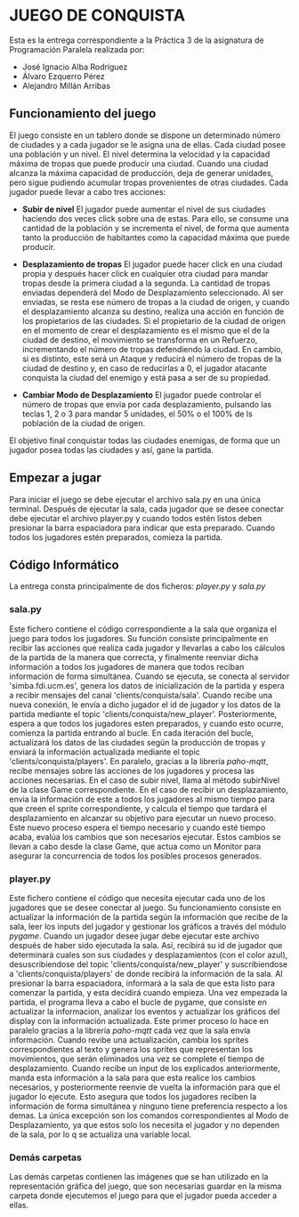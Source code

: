 # **JUEGO DE CONQUISTA**

Esta es la entrega correspondiente a la Práctica 3 de la asignatura de Programación Paralela realizada por:
- José Ignacio Alba Rodríguez 
- Álvaro Ezquerro Pérez 
- Alejandro Millán Arribas

## Funcionamiento del juego

El juego consiste en un tablero donde se dispone un determinado número de ciudades y a cada jugador se le asigna una de ellas. Cada ciudad posee una población y un nivel. El nivel determina la velocidad y la capacidad máxima de tropas que puede producir una ciudad. Cuando una ciudad alcanza la máxima capacidad de producción, deja de generar unidades, pero sigue pudiendo acumular tropas provenientes de otras ciudades. Cada jugador puede llevar a cabo tres acciones:

- **Subir de nivel**
El jugador puede aumentar el nivel de sus ciudades haciendo dos veces click sobre una de estas. Para ello, se consume una cantidad de la población y se incrementa el nivel, de forma que aumenta tanto la producción de habitantes como la capacidad máxima que puede producir. 

- **Desplazamiento de tropas**
El jugador puede hacer click en una ciudad propia y después hacer click en cualquier otra ciudad para mandar tropas desde la primera ciudad a la segunda. La cantidad de tropas enviadas dependerá del Modo de Desplazamiento seleccionado. Al ser enviadas, se resta ese número de tropas a la ciudad de origen, y cuando el desplazamiento alcanza su destino, realiza una acción en función de los propietarios de las ciudades. Si el propietario de la ciudad de origen en el momento de crear el desplazamiento es el mismo que el de la ciudad de destino, el movimiento se transforma en un Refuerzo, incrementando el número de tropas defendiendo la ciudad. En cambio, si es distinto, este será un Ataque y reducirá el número de tropas de la ciudad de destino y, en caso de reducirlas a 0, el jugador atacante conquista la ciudad del enemigo y está pasa a ser de su propiedad.

- **Cambiar Modo de Desplazamiento**
El jugador puede controlar el número de tropas que envia por cada desplazamiento, pulsando las teclas 1, 2 o 3 para mandar 5 unidades, el 50% o el 100% de ls población de la ciudad de origen.


El objetivo final conquistar todas las ciudades enemigas, de forma que un jugador posea todas las ciudades y así, gane la partida.

## Empezar a jugar
Para iniciar el juego se debe ejecutar el archivo sala.py en una única terminal. Después de ejecutar la sala, cada jugador que se desee conectar debe ejecutar el archivo player.py y cuando todos estén listos deben presionar la barra espaciadora para indicar que esta preparado. Cuando todos los jugadores estén preparados, comieza la partida. 


## Código Informático

La entrega consta principalmente de dos ficheros: *player.py* y *sala.py*

### sala.py

Este fichero contiene el código correspondiente a la sala que organiza el juego para todos los jugadores. Su función consiste principalmente en recibir las acciones que realiza cada jugador y llevarlas a cabo los cálculos de la partida de la manera que correcta, y finalmente reenviar dicha información a todos los jugadores de manera que todos reciban información de forma simultánea.
Cuando se ejecuta, se conecta al servidor 'simba.fdi.ucm.es', genera los datos de inicialización de la partida y espera a recibir mensajes del canal 'clients/conquista/sala'. Cuando recibe una nueva conexión, le envía a dicho jugador el id de jugador y los datos de la partida mediante el topic 'clients/conquista/new_player'. Posteriormente, espera a que todos los jugadores esten preparados, y cuando esto ocurre, comienza la partida entrando al bucle.
En cada iteración del bucle, actualizará los datos de las ciudades según la producción de tropas y enviará la información actualizada mediante el topic 'clients/conquista/players'. En paralelo, gracias a la librería _paho-mqtt_, recibe mensajes sobre las acciones de los jugadores y procesa las acciones necesarias. En el caso de subir nivel, llama al método subirNivel de la clase Game correspondiente. En el caso de recibir un desplazamiento, envia la información de este a todos los jugadores al mismo tiempo para que creen el sprite correspondiente, y calcula el tiempo que tardará el desplazamiento en alcanzar su objetivo para ejecutar un nuevo proceso. Este nuevo proceso espera el tiempo necesario y cuando esté tiempo acaba, evalúa los cambios que son necesarios ejecutar. Estos cambios se llevan a cabo desde la clase Game, que actua como un Monitor para asegurar la concurrencia de todos los posibles procesos generados.

### player.py

Este fichero contiene el código que necesita ejecutar cada uno de los jugadores que se desee conectar al juego. Su funcionamiento consiste en actualizar la información de la partida según la información que recibe de la sala, leer los inputs del jugador y gestionar los gráficos a través del módulo _pygame_. Cuando un jugador desee jugar debe ejecutar este archivo después de haber sido ejecutada la sala. Así, recibirá su id de jugador que determinará cuales son sus ciudades y desplazamientos (con el color azul), desuscribiendose del topic 'clients/conquista/new_player' y suscribiendose a 'clients/conquista/players' de donde recibirá la información de la sala. Al presionar la barra espaciadora, informará a la sala de que esta listo para comenzar la partida, y esta decidirá cuando empieza. Una vez empezada la partida, el programa lleva a cabo el bucle de pygame, que consiste en actualizar la informacion, analizar los eventos y actualizar los gráficos del display con la información actualizada. Este primer proceso lo hace en paralelo gracias a la librería _paho-mqtt_ cada vez que la sala envía información. Cuando revibe una actualización, cambia los sprites correspondientes al texto y genera los sprites que representan los movimientos, que serán eliminados una vez se complete el tiempo de desplazamiento. Cuando recibe un input de los explicados anteriormente, manda esta información a la sala para que esta realice los cambios necesarios, y posteriormente reenvie de vuelta la información para que el jugador lo ejecute. Esto asegura que todos los jugadores reciben la información de forma simultánea y ninguno tiene preferencia respecto a los demas. La única excepción son los comandos correspondientes al Modo de Desplazamiento, ya que estos solo los necesita el jugador y no dependen de la sala, por lo q se actualiza una variable local.


### Demás carpetas

Las demás carpetas contienen las imágenes que se han utilizado en la representación gráfica del juego, que son necesarias guardar en la misma carpeta donde ejecutemos el juego para que el jugador pueda acceder a ellas.
